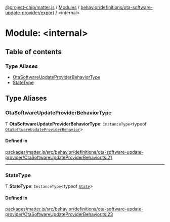 [@project-chip/matter.js](../README.md) / [Modules](../modules.md) / [behavior/definitions/ota-software-update-provider/export](behavior_definitions_ota_software_update_provider_export.md) / \<internal\>

# Module: \<internal\>

## Table of contents

### Type Aliases

- [OtaSoftwareUpdateProviderBehaviorType](behavior_definitions_ota_software_update_provider_export._internal_.md#otasoftwareupdateproviderbehaviortype)
- [StateType](behavior_definitions_ota_software_update_provider_export._internal_.md#statetype)

## Type Aliases

### OtaSoftwareUpdateProviderBehaviorType

Ƭ **OtaSoftwareUpdateProviderBehaviorType**: `InstanceType`\<typeof [`OtaSoftwareUpdateProviderBehavior`](behavior_definitions_ota_software_update_provider_export.md#otasoftwareupdateproviderbehavior)\>

#### Defined in

[packages/matter.js/src/behavior/definitions/ota-software-update-provider/OtaSoftwareUpdateProviderBehavior.ts:21](https://github.com/project-chip/matter.js/blob/558e12c94a201592c28c7bc0743705360b3e5ca6/packages/matter.js/src/behavior/definitions/ota-software-update-provider/OtaSoftwareUpdateProviderBehavior.ts#L21)

___

### StateType

Ƭ **StateType**: `InstanceType`\<typeof [`State`](../classes/behavior_definitions_ota_software_update_provider_export.OtaSoftwareUpdateProviderServer.md#state-1)\>

#### Defined in

[packages/matter.js/src/behavior/definitions/ota-software-update-provider/OtaSoftwareUpdateProviderBehavior.ts:23](https://github.com/project-chip/matter.js/blob/558e12c94a201592c28c7bc0743705360b3e5ca6/packages/matter.js/src/behavior/definitions/ota-software-update-provider/OtaSoftwareUpdateProviderBehavior.ts#L23)
